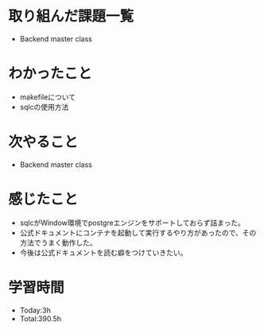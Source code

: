 # 取り組んだ課題一覧
- Backend master class
  
# わかったこと
- makefileについて
- sqlcの使用方法

# 次やること
- Backend master class


# 感じたこと
- sqlcがWindow環境でpostgreエンジンをサポートしておらず詰まった。
- 公式ドキュメントにコンテナを起動して実行するやり方があったので、その方法でうまく動作した。
- 今後は公式ドキュメントを読む癖をつけていきたい。

# 学習時間
- Today:3h
- Total:390.5h
